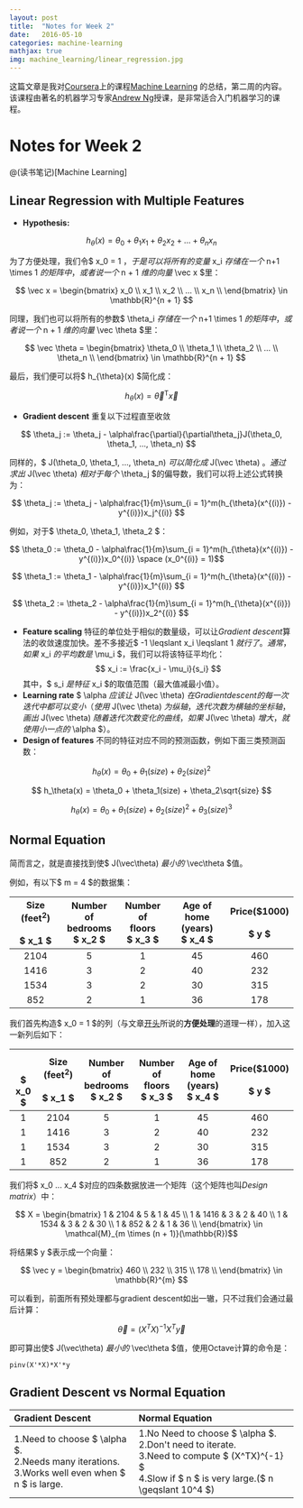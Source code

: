 ```yaml
---
layout: post
title:  "Notes for Week 2"
date:   2016-05-10
categories: machine-learning
mathjax: true
img: machine_learning/linear_regression.jpg
---
```

这篇文章是我对[Coursera](coursera.org)上的课程[Machine Learning](https://www.coursera.org/learn/machine-learning/)
的总结，第二周的内容。该课程由著名的机器学习专家[Andrew Ng](http://www.andrewng.org/)授课，是非常适合入门机器学习的课程。

# Notes for Week 2

@(读书笔记)[Machine Learning]

## Linear Regression with Multiple Features

- **Hypothesis:**

$$ h_{\theta}(x) = \theta_0 + \theta_1x_1 + \theta_2x_2 + ... + \theta_nx_n $$

为了方便处理，我们令$ x_0 = 1 $，于是可以将所有的变量$ x_i $存储在一个$ n+1 \times 1 $的矩阵中，或者说一个$ n + 1 $维的向量$ \vec x $里：

$$ \vec x = \begin{bmatrix}
                   x_0 \\
                   x_1 \\
                   x_2 \\
                   ...    \\
                   x_n \\
                   \end{bmatrix} \in \mathbb{R}^{n + 1} $$
                   
同理，我们也可以将所有的参数$ \theta_i $存储在一个$ n+1 \times 1 $的矩阵中，或者说一个$ n + 1 $维的向量$ \vec \theta $里：

$$ \vec \theta = \begin{bmatrix}
                   \theta_0 \\
                   \theta_1 \\
                   \theta_2 \\
                   ...            \\
                   \theta_n \\
                   \end{bmatrix} \in \mathbb{R}^{n + 1} $$
                   
最后，我们便可以将$ h_{\theta}(x) $简化成：

$$ h_{\theta}(x) = {\vec \theta}^{\mathrm{T}}\vec x $$

- **Gradient descent**
重复以下过程直至收敛

$$ \theta_j := \theta_j - \alpha\frac{\partial}{\partial\theta_j}J(\theta_0, \theta_1, ..., \theta_n) $$

同样的，$ J(\theta_0, \theta_1, ..., \theta_n) $可以简化成$ J(\vec \theta) $。
通过求出$ J(\vec \theta) $相对于每个$ \theta_j $的偏导数，我们可以将上述公式转换为：

$$ \theta_j := \theta_j - \alpha\frac{1}{m}\sum_{i = 1}^m(h_{\theta}(x^{(i)}) - y^{(i)})x_j^{(i)} $$

例如，对于$ \theta_0, \theta_1, \theta_2 $：

$$ \theta_0 := \theta_0 - \alpha\frac{1}{m}\sum_{i = 1}^m(h_{\theta}(x^{(i)}) - y^{(i)})x_0^{(i)} \space (x_0^{(i)} = 1)$$

$$ \theta_1 := \theta_1 - \alpha\frac{1}{m}\sum_{i = 1}^m(h_{\theta}(x^{(i)}) - y^{(i)})x_1^{(i)} $$

$$ \theta_2 := \theta_2 - \alpha\frac{1}{m}\sum_{i = 1}^m(h_{\theta}(x^{(i)}) - y^{(i)})x_2^{(i)} $$

- **Feature scaling**
特征的单位处于相似的数量级，可以让*Gradient descent*算法的收敛速度加快。差不多接近$ -1 \leqslant x_i \leqslant 1 $就行了。
通常，如果$ x_i $的平均数是$ \mu_i $，我们可以将该特征平均化：
$$ x_i := \frac{x_i - \mu_i}{s_i} $$
其中，$ s_i $是特征$ x_i $的取值范围（最大值减最小值）。
- **Learning rate**
$ \alpha $应该让$ J(\vec \theta) $在Gradient descent的每一次迭代中都可以变小（使用$ J(\vec \theta) $为纵轴，迭代次数为横轴的坐标轴，画出$ J(\vec \theta) $随着迭代次数变化的曲线，如果$ J(\vec \theta) $增大，就使用小一点的$ \alpha $）。
- **Design of features**
不同的特征对应不同的预测函数，例如下面三类预测函数：

$$ h_\theta(x) = \theta_0 + \theta_1(size) + \theta_2(size)^2 $$

$$ h_\theta(x) = \theta_0 + \theta_1(size) + \theta_2\sqrt{size} $$

$$ h_\theta(x) = \theta_0 + \theta_1(size) + \theta_2(size)^2 + \theta_3(size)^3$$

## Normal Equation

简而言之，就是直接找到使$ J(\vec\theta) $最小的$ \vec\theta $值。

例如，有以下$ m = 4 $的数据集：

| Size (feet<sup>2</sup>)<br/><br/>$ x_1 $ | Number of<br/>bedrooms<br/>$ x_2 $ | Number of<br/>floors<br/>$ x_3 $ | Age of home<br/>(years)<br/>$ x_4 $ | Price(\$1000)<br/><br/>$ y $ |
| :----: | :-: | :-: | :--: | :---: |
|  2104  |  5  |  1  |  45  |  460  |
|  1416  |  3  |  2  |  40  |  232  |
|  1534  |  3  |  2  |  30  |  315  |
|  852   |  2  |  1  |  36  |  178  |

我们首先构造$ x_0 = 1 $的列（与文章[开头](#linear-regression-with-multiple-features)所说的**方便处理**的道理一样），加入这一新列后如下：

| <br/><br/>$ x_0 $ | Size (feet<sup>2</sup>)<br/><br/>$ x_1 $ | Number of<br/>bedrooms<br/>$ x_2 $ | Number of<br/>floors<br/>$ x_3 $ | Age of home<br/>(years)<br/>$ x_4 $ | Price(\$1000)<br/><br/>$ y $ |
| :-: | :----: | :-: | :-: | :--: | :---: |
|  1  |  2104  |  5  |  1  |  45  |  460  |
|  1  |  1416  |  3  |  2  |  40  |  232  |
|  1  |  1534  |  3  |  2  |  30  |  315  |
|  1  |  852   |  2  |  1  |  36  |  178  |

我们将$ x_0 ... x_4 $对应的四条数据放进一个矩阵（这个矩阵也叫*Design matrix*）中：

$$ X = \begin{bmatrix}
                   1 & 2104 & 5 & 1 & 45 \\
                   1 & 1416 & 3 & 2 & 40 \\
                   1 & 1534 & 3 & 2 & 30 \\
                   1 & 852   & 2 & 1 & 36 \\
                   \end{bmatrix} \in \mathcal{M}_{m \times (n + 1)}(\mathbb{R})$$

将结果$ y $表示成一个向量：

$$ \vec y = \begin{bmatrix}
                   460 \\
                   232 \\
                   315 \\
                   178 \\
                   \end{bmatrix} \in \mathbb{R}^{m} $$

可以看到，前面所有预处理都与gradient descent如出一辙，只不过我们会通过最后计算：

$$ \vec\theta = (X^TX)^{-1}X^T\vec y $$

即可算出使$ J(\vec\theta) $最小的$ \vec\theta $值，使用Octave计算的命令是：

```
pinv(X'*X)*X'*y
```

## Gradient Descent vs Normal Equation

| Gradient Descent | Normal Equation |
| :--------------- | :-------------- |
| 1.Need to choose $ \alpha $.<br/>2.Needs many iterations.<br/>3.Works well even when $ n $ is large. | 1.No Need to choose $ \alpha $.<br/>2.Don't need to iterate.<br/>3.Need to compute $ (X^TX)^{-1} $<br/>4.Slow if $ n $ is very large.($ n \geqslant 10^4 $) |

